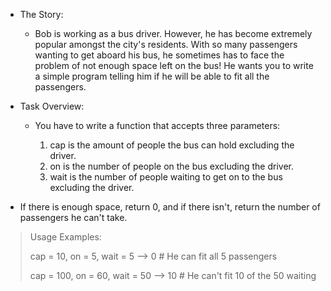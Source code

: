 * The Story:
  * Bob is working as a bus driver. However, he has become extremely popular amongst the city's residents. With so many passengers wanting to get aboard his bus, he sometimes has to face the problem of not enough space left on the bus! He wants you to write a simple program telling him if he will be able to fit all the passengers.

* Task Overview:
  * You have to write a function that accepts three parameters:

    1. cap is the amount of people the bus can hold excluding the driver.
    2. on is the number of people on the bus excluding the driver.
    3. wait is the number of people waiting to get on to the bus excluding the driver.

* If there is enough space, return 0, and if there isn't, return the number of passengers he can't take.

>   Usage Examples:
>   
>   cap = 10, on = 5, wait = 5 --> 0 # He can fit all 5 passengers
>   
>   cap = 100, on = 60, wait = 50 --> 10 # He can't fit 10 of the 50 waiting
